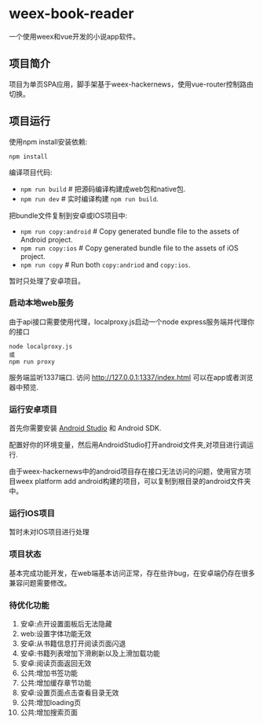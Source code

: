 # weex-book-reader

一个使用weex和vue开发的小说app软件。

## 项目简介

项目为单页SPA应用，脚手架基于weex-hackernews，使用vue-router控制路由切换。

## 项目运行

使用npm install安装依赖:

```
npm install
```

编译项目代码:

+ `npm run build` # 把源码编译构建成web包和native包.
+ `npm run dev` # 实时编译构建 `npm run build`.

把bundle文件复制到安卓或IOS项目中:

+ `npm run copy:android` # Copy generated bundle file to the assets of Android project.
+ `npm run copy:ios` # Copy generated bundle file to the assets of iOS project.
+ `npm run copy` # Run both `copy:andriod` and `copy:ios`.

暂时只处理了安卓项目。

### 启动本地web服务

由于api接口需要使用代理，localproxy.js启动一个node express服务端并代理你的接口

```
node localproxy.js
或
npm run proxy
```

服务端监听1337端口. 访问 http://127.0.0.1:1337/index.html 可以在app或者浏览器中预览.

### 运行安卓项目

首先你需要安装 [Android Studio](https://developer.android.com/studio/index.html) 和 Android SDK.

配置好你的环境变量，然后用AndroidStudio打开android文件夹,对项目进行调运行.

由于weex-hackernews中的android项目存在接口无法访问的问题，使用官方项目weex platform add android构建的项目，可以复制到根目录的android文件夹中。

### 运行IOS项目

暂时未对IOS项目进行处理

### 项目状态

基本完成功能开发，在web端基本访问正常，存在些许bug，在安卓端仍存在很多兼容问题需要修改。

### 待优化功能

1. 安卓:点开设置面板后无法隐藏
2. web:设置字体功能无效
3. 安卓:从书籍信息打开阅读页面闪退
4. 安卓:书籍列表增加下滑刷新以及上滑加载功能
5. 安卓:阅读页面返回无效
6. 公共:增加书签功能
7. 公共:增加缓存章节功能
8. 安卓:设置页面点击查看目录无效
9. 公共:增加loading页
10. 公共:增加搜索页面